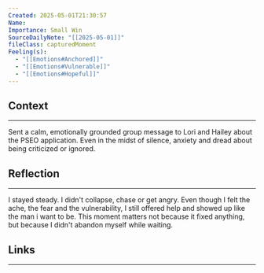 ```yaml
---
Created: 2025-05-01T21:30:57
Name: 
Importance: Small Win
SourceDailyNote: "[[2025-05-01]]"
fileClass: capturedMoment
Feeling(s):
  - "[[Emotions#Anchored]]"
  - "[[Emotions#Vulnerable]]"
  - "[[Emotions#Hopeful]]"
---
```

## Context
---
Sent a calm, emotionally grounded group message to Lori and Hailey about the PSEO application. Even in the midst of silence, anxiety and dread about being criticized or ignored.
## Reflection 
---
I stayed steady. I didn't collapse, chase or get angry. Even though I felt the ache, the fear and the vulnerability, I still offered help and showed up like the man i want to be. This moment matters not because it fixed anything, but because I didn't abandon myself while waiting.  
## Links
---

